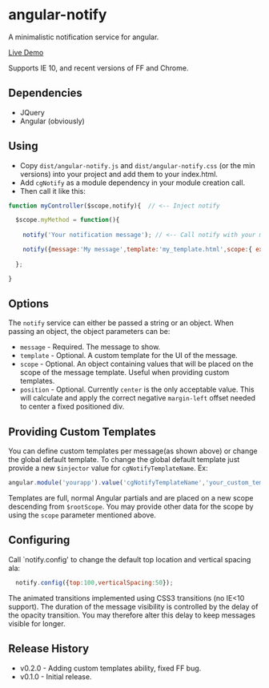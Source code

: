 angular-notify
==============

A minimalistic notification service for angular.

[Live Demo](http://cgross.github.io/angular-notify/demo/)

Supports IE 10, and recent versions of FF and Chrome.

## Dependencies

* JQuery
* Angular (obviously)

## Using

* Copy `dist/angular-notify.js` and `dist/angular-notify.css` (or the min versions) into your project and add them to your index.html. 
* Add `cgNotify` as a module dependency in your module creation call. 
* Then call it like this:

```js
function myController($scope,notify){  // <-- Inject notify

  $scope.myMethod = function(){
    
    notify('Your notification message'); // <-- Call notify with your message

    notify({message:'My message',template:'my_template.html',scope:{ extraStuff: 'abc' } )
    
  };

}
```

## Options 

The `notify` service can either be passed a string or an object.  When passing an object, the object parameters can be:

* `message` - Required.  The message to show.
* `template` - Optional.  A custom template for the UI of the message.
* `scope` - Optional.  An object containing values that will be placed on the scope of the message template.  Useful when providing custom templates.
* `position` - Optional.  Currently `center` is the only acceptable value.  This will calculate and apply the correct negative `margin-left` offset needed to center a fixed positioned div.

## Providing Custom Templates

You can define custom templates per message(as shown above) or change the global default template.  To change the global default template just provide a new 
`$injector` value for `cgNotifyTemplateName`.  Ex:

 ```js
angular.module('yourapp').value('cgNotifyTemplateName','your_custom_template_here.html');
```

Templates are full, normal Angular partials and are placed on a new scope descending from `$rootScope`.  You may provide other data for the scope by using the `scope` parameter mentioned above.

## Configuring

Call `notify.config' to change the default top location and vertical spacing ala:

```js
  notify.config({top:100,verticalSpacing:50});
```

The animated transitions implemented using CSS3 transitions (no IE<10 support).  The duration of the message visibility is controlled by the delay of the opacity transition.  You may therefore alter this delay to keep messages visible for longer.

## Release History

 * v0.2.0 - Adding custom templates ability, fixed FF bug.
 * v0.1.0 - Initial release.
